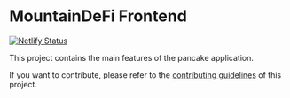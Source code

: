 # MountainDeFi Frontend

[![Netlify Status](https://api.netlify.com/api/v1/badges/7bebf1a3-be7b-4165-afd1-446256acd5e3/deploy-status)](https://mountain-defi-org.netlify.app/)

This project contains the main features of the pancake application.

If you want to contribute, please refer to the [contributing guidelines](./CONTRIBUTING.md) of this project.
